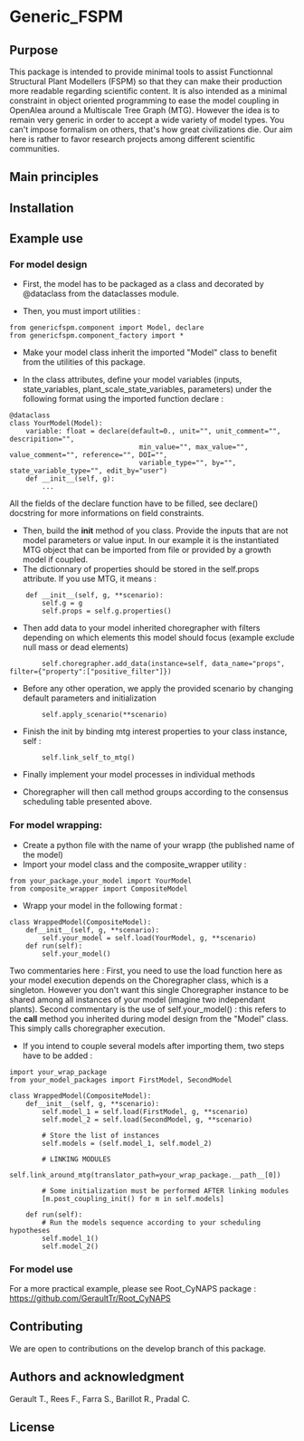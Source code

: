 # Generic_FSPM

## Purpose 

This package is intended to provide minimal tools to assist Functionnal Structural Plant Modellers (FSPM) so that they can make their production more readable regarding scientific content. It is also intended as a minimal constraint in object oriented programming to ease the model coupling in OpenAlea around a Multiscale Tree Graph (MTG). However the idea is to remain very generic in order to accept a wide variety of model types. You can't impose formalism on others, that's how great civilizations die. Our aim here is rather to favor research projects among different scientific communities.

## Main principles

## Installation

## Example use

### For model design

- First, the model has to be packaged as a class and decorated by @dataclass from the dataclasses module.

- Then, you must import utilities :  
```
from genericfspm.component import Model, declare
from genericfspm.component_factory import *
```

- Make your model class inherit the imported "Model" class to benefit from the utilities of this package.

- In the class attributes, define your model variables (inputs, state_variables, plant_scale_state_variables, parameters) under the following format using the imported function declare : 
```
@dataclass
class YourModel(Model):
    variable: float = declare(default=0., unit="", unit_comment="", descripition="",
                                min_value="", max_value="", value_comment="", reference="", DOI="",
                                variable_type="", by="", state_variable_type="", edit_by="user")
    def __init__(self, g):
        ...
```
All the fields of the declare function have to be filled, see declare() docstring for more informations on field constraints.

- Then, build the __init__ method of you class. Provide the inputs that are not model parameters or value input. In our example it is the instantiated MTG object that can be imported from file or provided by a growth model if coupled.
- The dictionnary of properties should be stored in the self.props attribute. If you use MTG, it means :
```
    def __init__(self, g, **scenario):
        self.g = g
        self.props = self.g.properties()
```
- Then add data to your model inherited choregrapher with filters depending on which elements this model should focus (example exclude null mass or dead elements)
```
        self.choregrapher.add_data(instance=self, data_name="props", filter={"property":["positive_filter"]})
```
- Before any other operation, we apply the provided scenario by changing default parameters and initialization
```
        self.apply_scenario(**scenario)
```
- Finish the init by binding mtg interest properties to your class instance, self : 
```
        self.link_self_to_mtg()
```


- Finally implement your model processes in individual methods

- Choregrapher will then call method groups according to the consensus scheduling table presented above.

### For model wrapping:

- Create a python file with the name of your wrapp (the published name of the model)
- Import your model class and the composite_wrapper utility :
```
from your_package.your_model import YourModel
from composite_wrapper import CompositeModel
```

- Wrapp your model in the following format :
```
class WrappedModel(CompositeModel):
    def__init__(self, g, **scenario):
        self.your_model = self.load(YourModel, g, **scenario)
    def run(self):
        self.your_model()
```

Two commentaries here : 
First, you need to use the load function here as your model execution depends on the Choregrapher class, which is a singleton. However you don't want this single Choregrapher instance to be shared among all instances of your model (imagine two independant plants).
Second commentary is the use of self.your_model() : this refers to the __call__ method you inherited during model design from the "Model" class. This simply calls choregrapher execution.

- If you intend to couple several models after importing them, two steps have to be added :
```
import your_wrap_package
from your_model_packages import FirstModel, SecondModel

class WrappedModel(CompositeModel):
    def__init__(self, g, **scenario):
        self.model_1 = self.load(FirstModel, g, **scenario)
        self.model_2 = self.load(SecondModel, g, **scenario)
        
        # Store the list of instances
        self.models = (self.model_1, self.model_2)

        # LINKING MODULES
        self.link_around_mtg(translator_path=your_wrap_package.__path__[0])

        # Some initialization must be performed AFTER linking modules
        [m.post_coupling_init() for m in self.models]

    def run(self):
        # Run the models sequence according to your scheduling hypotheses
        self.model_1()
        self.model_2()
```     



### For model use




For a more practical example, please see Root_CyNAPS package : https://github.com/GeraultTr/Root_CyNAPS

## Contributing

We are open to contributions on the develop branch of this package.

## Authors and acknowledgment

Gerault T., Rees F., Farra S., Barillot R., Pradal C.

## License

